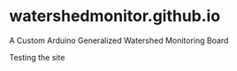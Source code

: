 # watershedmonitor.github.io
A Custom Arduino Generalized Watershed Monitoring Board

Testing the site
